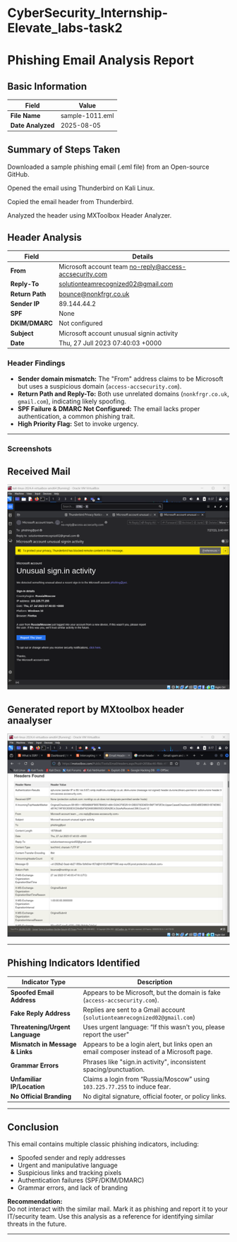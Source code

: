 # CyberSecurity_Internship-Elevate_labs-task2
# Phishing Email Analysis Report

## Basic Information

| Field           | Value          |
|-----------------|---------------|
| **File Name**   | sample-1011.eml |
| **Date Analyzed** | 2025-08-05   |

## Summary of Steps Taken

Downloaded a sample phishing email (.eml file) from an Open-source GitHub.

Opened the email using Thunderbird on Kali Linux.

Copied the email header from Thunderbird.

Analyzed the header using MXToolbox Header Analyzer. 


## Header Analysis

| Field            | Details                                               |
|------------------|------------------------------------------------------|
| **From**         | Microsoft account team <no-reply@access-accsecurity.com> |
| **Reply-To**     | solutionteamrecognized02@gmail.com                               |
| **Return Path**  | bounce@nonkfrgr.co.uk                            |
| **Sender IP**    | 89.144.44.2                                          |
| **SPF**          | None                                              |
| **DKIM/DMARC**   | Not configured                                       |
| **Subject**      | Microsoft account unusual signin activity            |
| **Date**         | Thu, 27 Jull 2023 07:40:03 +0000                       |

### Header Findings

- **Sender domain mismatch:** The "From" address claims to be Microsoft but uses a suspicious domain (`access-accsecurity.com`).
- **Return Path and Reply-To:** Both use unrelated domains (`nonkfrgr.co.uk`, `gmail.com`), indicating likely spoofing.
- **SPF Failure & DMARC Not Configured:** The email lacks proper authentication, a common phishing trait.
- **High Priority Flag:** Set to invoke urgency.

---

### Screenshots

## Received Mail
![Mail](mail.png)
## Generated report by MXtoolbox header anaalyser
![Mxheaderanalyser](phish.png)

---

## Phishing Indicators Identified

| Indicator Type             | Description                                                                                          |
|----------------------------|------------------------------------------------------------------------------------------------------|
| **Spoofed Email Address**  | Appears to be Microsoft, but the domain is fake (`access-accsecurity.com`).                         |
| **Fake Reply Address**     | Replies are sent to a Gmail account (`solutionteamrecognized02@gmail.com`)                          |
| **Threatening/Urgent Language** | Uses urgent language: “If this wasn't you, please report the user"                             |                            
| **Mismatch in Message & Links** | Appears to be a login alert, but links open an email composer instead of a Microsoft page.      |
| **Grammar Errors**         | Phrases like "sign.in activity", inconsistent spacing/punctuation.                                   |
| **Unfamiliar IP/Location** | Claims a login from “Russia/Moscow” using `103.225.77.255` to induce fear.                          |
| **No Official Branding**   | No digital signature, official footer, or policy links.                                             |

---

##  Conclusion

This email contains multiple classic phishing indicators, including:

- Spoofed sender and reply addresses
- Urgent and manipulative language
- Suspicious links and tracking pixels
- Authentication failures (SPF/DKIM/DMARC)
- Grammar errors, and lack of branding

**Recommendation:**  
Do not interact with the similar mail. Mark it as phishing and report it to your IT/security team. Use this analysis as a reference for identifying similar threats in the future.

---
